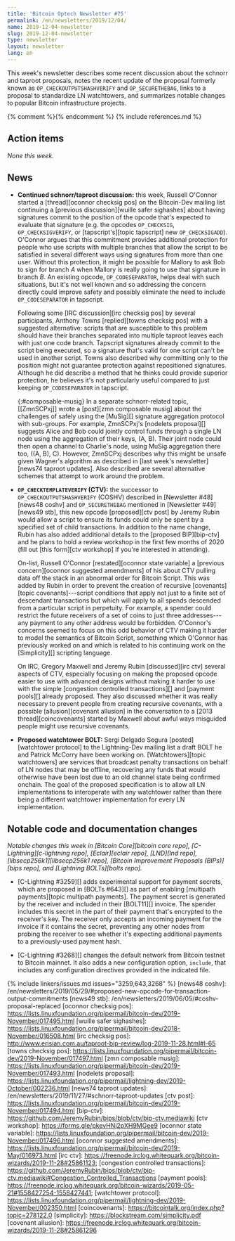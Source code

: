 ```yaml
---
title: 'Bitcoin Optech Newsletter #75'
permalink: /en/newsletters/2019/12/04/
name: 2019-12-04-newsletter
slug: 2019-12-04-newsletter
type: newsletter
layout: newsletter
lang: en
---
```

This week's newsletter describes some recent discussion about the
schnorr and taproot proposals, notes the recent update of the
proposal formerly known as `OP_CHECKOUTPUTSHASHVERIFY` and
`OP_SECURETHEBAG`, links to a proposal to standardize LN watchtowers,
and summarizes notable changes to popular Bitcoin
infrastructure projects.

{% comment %}<!-- include references.md below the fold but above any Jekyll/Liquid variables-->{% endcomment %}
{% include references.md %}

## Action items

*None this week.*

## News

- **Continued schnorr/taproot discussion:** this week, Russell O'Connor
  started a [thread][oconnor checksig pos] on the Bitcoin-Dev mailing list continuing a
  [previous discussion][wuille safer sighashes] about having signatures commit to the position
  of the opcode that's expected to evaluate that signature (e.g.
  the opcodes `OP_CHECKSIG`, `OP_CHECKSIGVERIFY`, or [tapscript's][topic tapscript] new
  `OP_CHECKSIGADD`).  O'Connor argues that this commitment provides additional
  protection for people who use scripts with multiple branches that
  allow the script to be satisfied in several different ways using
  signatures from more than one user.  Without this protection, it might
  be possible for Mallory to ask Bob to sign for branch *A*
  when Mallory is really going to use that signature in branch *B*.  An
  existing opcode, `OP_CODESEPARATOR`, helps deal with such situations,
  but it's not well known and so addressing the concern directly
  could improve safety and possibly eliminate the need to include
  `OP_CODESEPARATOR` in tapscript.

    Following some [IRC discussion][irc checksig pos] by several
    participants, Anthony Towns [replied][towns checksig pos] with a
    suggested alternative: scripts that are susceptible to this problem
    should have their branches separated into multiple taproot leaves
    each with just one code branch.  Tapscript signatures already commit
    to the script being executed, so a signature that's valid for one
    script can't be used in another script.  Towns also described why
    committing only to the position might not guarantee protection against
    repositioned signatures.  Although he did describe a method that he
    thinks could provide superior protection, he believes it's not
    particularly useful compared to just keeping `OP_CODESEPARATOR` in
    tapscript.

    {:#composable-musig}
    In a separate schnorr-related topic, [[ZmnSCPxj]] wrote a [post][zmn
    composable musig] about the challenges of safely using the [MuSig][]
    signature aggregation protocol with sub-groups.  For example,
    ZmnSCPxj's [nodelets proposal][] suggests Alice and Bob
    could jointly control funds through a single LN node using the
    aggregation of their keys, (A, B).  Their joint node could then open
    a channel to Charlie's node, using MuSig aggregation there too, ((A,
    B), C).  However, ZmnSCPxj describes why this might be unsafe given
    Wagner's algorithm as described in [last week's newsletter][news74
    taproot updates].  Also described are several alternative schemes
    that attempt to work around the problem.

- **`OP_CHECKTEMPLATEVERIFY` (CTV):** the successor to
  `OP_CHECKOUTPUTSHASHVERIFY` (COSHV) described in [Newsletter
  #48][news48 coshv] and `OP_SECURETHEBAG` mentioned in [Newsletter
  #49][news49 stb], this new opcode [proposed][ctv post] by Jeremy Rubin
  would allow a script to ensure its funds could only be spent by a
  specified set of child transactions.  In addition to the name change,
  Rubin has also added additional details to the [proposed BIP][bip-ctv]
  and he plans to hold a review workshop in the first few months of 2020
  (fill out [this form][ctv workshop] if you're interested in
  attending).

    On-list, Russell O'Connor [restated][oconnor state variable] a
    [previous concern][oconnor suggested amendments] of his about CTV
    pulling data off the stack in an abnormal order for Bitcoin Script.
    This was added by Rubin in order to prevent the creation of
    recursive [covenants][topic covenants]---script conditions that
    apply not just to a finite set of descendant transactions but which
    will apply to all spends descended from a particular script in
    perpetuity.  For example, a spender could restrict the future
    receivers of a set of coins to just three addresses---any payment to
    any other address would be forbidden.  O'Connor's concerns seemed to
    focus on this odd behavior of CTV making it harder to model the
    semantics of Bitcoin
    Script, something which O'Connor has previously worked on and which
    is related to his continuing work on the [Simplicity][] scripting
    language.

    On IRC, Gregory Maxwell and Jeremy Rubin [discussed][irc ctv]
    several aspects of CTV, especially focusing on making the proposed
    opcode easier to use with advanced designs without making it harder
    to use with the simple [congestion controlled transactions][] and
    [payment pools][] already proposed.  They also discussed whether it
    was really necessary to prevent people from creating recursive
    covenants, with a possible [allusion][covenant allusion] in the conversation to a [2013
    thread][coincovenants] started by Maxwell about awful ways misguided
    people might use recursive covenants.

- **Proposed watchtower BOLT:** Sergi Delgado Segura [posted][watchtower
  protocol] to the Lightning-Dev mailing list a draft BOLT he and
  Patrick McCorry have been working on.  [Watchtowers][topic
  watchtowers] are services that broadcast penalty transactions on
  behalf of LN nodes that may be offline, recovering any funds that
  would otherwise have been lost due to an old channel state being
  confirmed onchain.  The goal of the proposed specification is to allow
  all LN implementations to interoperate with any watchtower rather than
  there being a different watchtower implementation for every LN
  implementation.

## Notable code and documentation changes

*Notable changes this week in [Bitcoin Core][bitcoin core repo],
[C-Lightning][c-lightning repo], [Eclair][eclair repo], [LND][lnd repo],
[libsecp256k1][libsecp256k1 repo], [Bitcoin Improvement Proposals
(BIPs)][bips repo], and [Lightning BOLTs][bolts repo].*

- [C-Lightning #3259][] adds experimental support for payment secrets,
  which are proposed in [BOLTs #643][] as part of enabling [multipath
  payments][topic multipath payments].  The payment secret is generated
  by the receiver and included in their [BOLT11][] invoice.  The spender
  includes this secret in the part of their payment that's encrypted to
  the receiver's key.  The receiver only accepts an incoming payment for
  the invoice if it contains the secret, preventing any other nodes from
  probing the receiver to see whether it's expecting additional payments
  to a previously-used payment hash.

- [C-Lightning #3268][] changes the default network from Bitcoin testnet
  to Bitcoin mainnet.  It also adds a new configuration option,
  `include`, that includes any configuration directives provided in the
  indicated file.

{% include linkers/issues.md issues="3259,643,3268" %}
[news48 coshv]: /en/newsletters/2019/05/29/#proposed-new-opcode-for-transaction-output-commitments
[news49 stb]: /en/newsletters/2019/06/05/#coshv-proposal-replaced
[oconnor checksig pos]: https://lists.linuxfoundation.org/pipermail/bitcoin-dev/2019-November/017495.html
[wuille safer sighashes]: https://lists.linuxfoundation.org/pipermail/bitcoin-dev/2018-November/016508.html
[irc checksig pos]: http://www.erisian.com.au/taproot-bip-review/log-2019-11-28.html#l-65
[towns checksig pos]: https://lists.linuxfoundation.org/pipermail/bitcoin-dev/2019-November/017497.html
[zmn composable musig]: https://lists.linuxfoundation.org/pipermail/bitcoin-dev/2019-November/017493.html
[nodelets proposal]: https://lists.linuxfoundation.org/pipermail/lightning-dev/2019-October/002236.html
[news74 taproot updates]: /en/newsletters/2019/11/27/#schnorr-taproot-updates
[ctv post]: https://lists.linuxfoundation.org/pipermail/bitcoin-dev/2019-November/017494.html
[bip-ctv]: https://github.com/JeremyRubin/bips/blob/ctv/bip-ctv.mediawiki
[ctv workshop]: https://forms.gle/pkevHNj2pXH9MGee9
[oconnor state variable]: https://lists.linuxfoundation.org/pipermail/bitcoin-dev/2019-November/017496.html
[oconnor suggested amendments]: https://lists.linuxfoundation.org/pipermail/bitcoin-dev/2019-May/016973.html
[irc ctv]: https://freenode.irclog.whitequark.org/bitcoin-wizards/2019-11-28#25861123;
[congestion controlled transactions]: https://github.com/JeremyRubin/bips/blob/ctv/bip-ctv.mediawiki#Congestion_Controlled_Transactions
[payment pools]: https://freenode.irclog.whitequark.org/bitcoin-wizards/2019-05-21#1558427254-1558427441;
[watchtower protocol]: https://lists.linuxfoundation.org/pipermail/lightning-dev/2019-November/002350.html
[coincovenants]: https://bitcointalk.org/index.php?topic=278122.0
[simplicity]: https://blockstream.com/simplicity.pdf
[covenant allusion]: https://freenode.irclog.whitequark.org/bitcoin-wizards/2019-11-28#25861296
